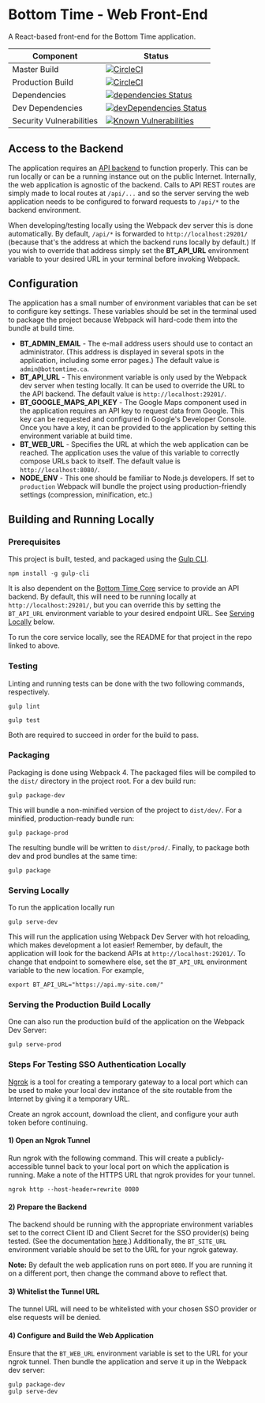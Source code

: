 # Bottom Time - Web Front-End
A React-based front-end for the Bottom Time application.

Component | Status
---|---
Master Build | [![CircleCI](https://circleci.com/gh/ChrisCarleton/BottomTime-Web/tree/master.svg?style=svg&circle-token=0da34d6d5ac574445b77bfbb8904220521684aa4)](https://circleci.com/gh/ChrisCarleton/BottomTime-Web/tree/master)
Production Build | [![CircleCI](https://circleci.com/gh/ChrisCarleton/BottomTime-Web/tree/prod.svg?style=svg&circle-token=0da34d6d5ac574445b77bfbb8904220521684aa4)](https://circleci.com/gh/ChrisCarleton/BottomTime-Web/tree/prod)
Dependencies | [![dependencies Status](https://david-dm.org/ChrisCarleton/BottomTime-Web/status.svg)](https://david-dm.org/ChrisCarleton/BottomTime-Web)
Dev Dependencies | [![devDependencies Status](https://david-dm.org/ChrisCarleton/BottomTime-Web/dev-status.svg)](https://david-dm.org/ChrisCarleton/BottomTime-Web?type=dev)
Security Vulnerabilities | [![Known Vulnerabilities](https://snyk.io/test/github/ChrisCarleton/BottomTime-Web/badge.svg?targetFile=package.json)](https://snyk.io/test/github/ChrisCarleton/BottomTime-Web?targetFile=package.json)

## Access to the Backend
The application requires an [API backend](https://github.com/ChrisCarleton/BottomTime-Core) to function
properly. This can be run locally or can be a running instance out on the public Internet. Internally, the
web application is agnostic of the backend. Calls to API REST routes are simply made to local routes at
`/api/...` and so the server serving the web application needs to be configured to forward requests to
`/api/*` to the backend environment.

When developing/testing locally using the Webpack dev server this is done automatically. By default,
`/api/*` is forwarded to `http://localhost:29201/` (because that's the address at which the backend runs
locally by default.) If you wish to override that address simply set the **BT_API_URL** environment
variable to your desired URL in your terminal before invoking Webpack.

## Configuration
The application has a small number of environment variables that can be set to configure key settings.
These variables should be set in the terminal used to package the project because Webpack will hard-code
them into the bundle at build time.

* **BT_ADMIN_EMAIL** - The e-mail address users should use to contact an administrator. (This address
is displayed in several spots in the application, including some error pages.) The default value is
`admin@bottomtime.ca`.
* **BT_API_URL** - This environment variable is only used by the Webpack dev server when testing locally.
It can be used to override the URL to the API backend. The default value is `http://localhost:29201/`.
* **BT_GOOGLE_MAPS_API_KEY** - The Google Maps component used in the application requires an API key to
request data from Google. This key can be requested and configured in Google's Developer Console. Once you
have a key, it can be provided to the application by setting this environment variable at build time.
* **BT_WEB_URL** - Specifies the URL at which the web application can be reached. The application uses the
value of this variable to correctly compose URLs back to itself. The default value is
`http://localhost:8080/`.
* **NODE_ENV** - This one should be familiar to Node.js developers. If set to `production` Webpack will
bundle the project using production-friendly settings (compression, minification, etc.)

## Building and Running Locally
### Prerequisites
This project is built, tested, and packaged using the [Gulp CLI](https://www.npmjs.com/package/gulp-cli).

```
npm install -g gulp-cli
```

It is also dependent on the [Bottom Time Core](https://github.com/ChrisCarleton/BottomTime-Core) service to
provide an API backend. By default, this will need to be running locally at `http://localhost:29201/`, but
you can override this by setting the `BT_API_URL` environment variable to your desired endpoint URL. See
[Serving Locally](#serving-locally) below.

To run the core service locally, see the README for that project in the repo linked to above.

### Testing
Linting and running tests can be done with the two following commands, respectively.
```
gulp lint
```

```
gulp test
```

Both are required to succeed in order for the build to pass.

### Packaging
Packaging is done using Webpack 4. The packaged files will be compiled to the `dist/` directory in the
project root. For a dev build run:

```
gulp package-dev
```

This will bundle a non-minified version of the project to `dist/dev/`. For a minified, production-ready
bundle run:

```
gulp package-prod
```

The resulting bundle will be written to `dist/prod/`. Finally, to package both dev and prod bundles at the
same time:

```
gulp package
```

### Serving Locally
To run the application locally run

```
gulp serve-dev
```

This will run the application using Webpack Dev Server with hot reloading, which makes development a lot
easier! Remember, by default, the application will look for the backend APIs at `http://localhost:29201/`.
To change that endpoint to somewhere else, set the `BT_API_URL` environment variable to the new location.
For example,

```
export BT_API_URL="https://api.my-site.com/"
```

### Serving the Production Build Locally
One can also run the production build of the application on the Webpack Dev Server:

```
gulp serve-prod
```

### Steps For Testing SSO Authentication Locally
[Ngrok](https://ngrok.com/download) is a tool for creating a temporary gateway to a local port which can
be used to make your local dev instance of the site routable from the Internet by giving it a temporary
URL.

Create an ngrok account, download the client, and configure your auth token before continuing.

#### 1) Open an Ngrok Tunnel
Run ngrok with the following command. This will create a publicly-accessible tunnel back to your local
port on which the application is running. Make a note of the HTTPS URL that ngrok provides for your tunnel.

```
ngrok http --host-header=rewrite 8080
```

#### 2) Prepare the Backend
The backend should be running with the appropriate environment variables set to the correct Client ID and
Client Secret for the SSO provider(s) being tested. (See the documentation
[here](https://github.com/ChrisCarleton/BottomTime-Core/blob/master/README.md).) Additionally, the
`BT_SITE_URL` environment variable should be set to the URL for your ngrok gateway.

**Note:** By default the web application runs on port `8080`. If you are running it on a different port,
then change the command above to reflect that.

#### 3) Whitelist the Tunnel URL
The tunnel URL will need to be whitelisted with your chosen SSO provider or else requests will be denied.

#### 4) Configure and Build the Web Application
Ensure that the `BT_WEB_URL` environment variable is set to the URL for your ngrok tunnel. Then bundle the application and serve it up in the Webpack dev server:

```
gulp package-dev
gulp serve-dev
```
